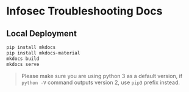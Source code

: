 # Infosec Troubleshooting Docs

## Local Deployment

```bash
pip install mkdocs
pip install mkdocs-material
mkdocs build
mkdocs serve
```

> Please make sure you are using python 3 as a default version, if `python -V` command outputs version 2, use `pip3` prefix instead.
